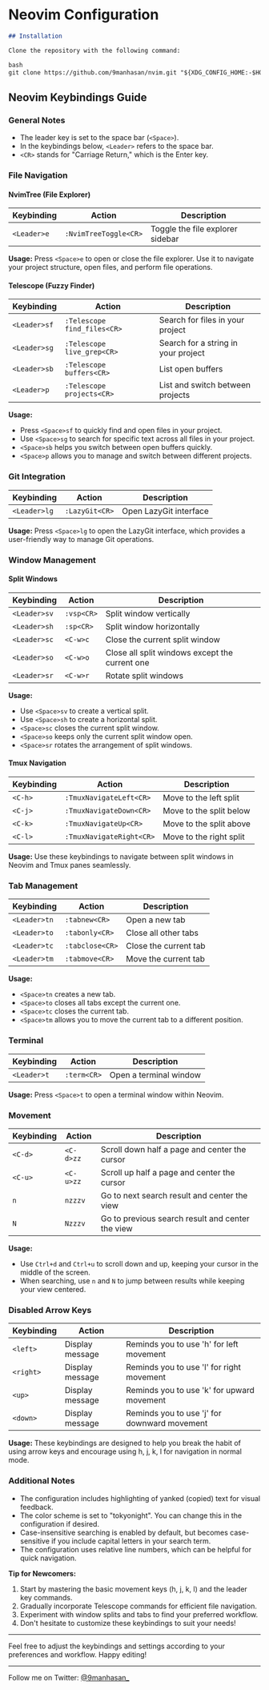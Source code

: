 # Neovim Configuration
```markdown
## Installation

Clone the repository with the following command:

bash
git clone https://github.com/9manhasan/nvim.git "${XDG_CONFIG_HOME:-$HOME/.config}/nvim"
```

## Neovim Keybindings Guide

### General Notes

- The leader key is set to the space bar (`<Space>`).
- In the keybindings below, `<Leader>` refers to the space bar.
- `<CR>` stands for "Carriage Return," which is the Enter key.

### File Navigation

#### NvimTree (File Explorer)

| Keybinding  | Action                | Description                      |
| ----------- | --------------------- | -------------------------------- |
| `<Leader>e` | `:NvimTreeToggle<CR>` | Toggle the file explorer sidebar |

**Usage:** Press `<Space>e` to open or close the file explorer. Use it to navigate your project structure, open files, and perform file operations.

#### Telescope (Fuzzy Finder)

| Keybinding | Action                      | Description                             |
|------------|-----------------------------|-----------------------------------------|
| `<Leader>sf` | `:Telescope find_files<CR>` | Search for files in your project        |
| `<Leader>sg` | `:Telescope live_grep<CR>` | Search for a string in your project     |
| `<Leader>sb` | `:Telescope buffers<CR>`   | List open buffers                       |
| `<Leader>p` | `:Telescope projects<CR>`   | List and switch between projects        |

**Usage:**
- Press `<Space>sf` to quickly find and open files in your project.
- Use `<Space>sg` to search for specific text across all files in your project.
- `<Space>sb` helps you switch between open buffers quickly.
- `<Space>p` allows you to manage and switch between different projects.

### Git Integration

| Keybinding | Action          | Description                          |
|------------|-----------------|--------------------------------------|
| `<Leader>lg` | `:LazyGit<CR>` | Open LazyGit interface               |

**Usage:** Press `<Space>lg` to open the LazyGit interface, which provides a user-friendly way to manage Git operations.

### Window Management

#### Split Windows

| Keybinding | Action        | Description                        |
|------------|---------------|------------------------------------|
| `<Leader>sv` | `:vsp<CR>`   | Split window vertically            |
| `<Leader>sh` | `:sp<CR>`    | Split window horizontally          |
| `<Leader>sc` | `<C-w>c`    | Close the current split window     |
| `<Leader>so` | `<C-w>o`    | Close all split windows except the current one |
| `<Leader>sr` | `<C-w>r`    | Rotate split windows               |

**Usage:**
- Use `<Space>sv` to create a vertical split.
- Use `<Space>sh` to create a horizontal split.
- `<Space>sc` closes the current split window.
- `<Space>so` keeps only the current split window open.
- `<Space>sr` rotates the arrangement of split windows.

#### Tmux Navigation

| Keybinding | Action                  | Description                         |
|------------|-------------------------|-------------------------------------|
| `<C-h>`    | `:TmuxNavigateLeft<CR>` | Move to the left split              |
| `<C-j>`    | `:TmuxNavigateDown<CR>` | Move to the split below             |
| `<C-k>`    | `:TmuxNavigateUp<CR>`   | Move to the split above             |
| `<C-l>`    | `:TmuxNavigateRight<CR>`| Move to the right split             |

**Usage:** Use these keybindings to navigate between split windows in Neovim and Tmux panes seamlessly.

### Tab Management

| Keybinding | Action        | Description                        |
|------------|---------------|------------------------------------|
| `<Leader>tn` | `:tabnew<CR>` | Open a new tab                     |
| `<Leader>to` | `:tabonly<CR>`| Close all other tabs               |
| `<Leader>tc` | `:tabclose<CR>` | Close the current tab             |
| `<Leader>tm` | `:tabmove<CR>` | Move the current tab               |

**Usage:**
- `<Space>tn` creates a new tab.
- `<Space>to` closes all tabs except the current one.
- `<Space>tc` closes the current tab.
- `<Space>tm` allows you to move the current tab to a different position.

### Terminal

| Keybinding | Action      | Description                   |
|------------|-------------|-------------------------------|
| `<Leader>t` | `:term<CR>` | Open a terminal window        |

**Usage:** Press `<Space>t` to open a terminal window within Neovim.

### Movement

| Keybinding | Action        | Description                                |
|------------|---------------|--------------------------------------------|
| `<C-d>`    | `<C-d>zz`     | Scroll down half a page and center the cursor |
| `<C-u>`    | `<C-u>zz`     | Scroll up half a page and center the cursor   |
| `n`        | `nzzzv`       | Go to next search result and center the view |
| `N`        | `Nzzzv`       | Go to previous search result and center the view |

**Usage:**
- Use `Ctrl+d` and `Ctrl+u` to scroll down and up, keeping your cursor in the middle of the screen.
- When searching, use `n` and `N` to jump between results while keeping your view centered.

### Disabled Arrow Keys

| Keybinding | Action         | Description                                 |
|------------|----------------|---------------------------------------------|
| `<left>`   | Display message | Reminds you to use 'h' for left movement   |
| `<right>`  | Display message | Reminds you to use 'l' for right movement  |
| `<up>`     | Display message | Reminds you to use 'k' for upward movement |
| `<down>`   | Display message | Reminds you to use 'j' for downward movement |

**Usage:** These keybindings are designed to help you break the habit of using arrow keys and encourage using h, j, k, l for navigation in normal mode.

### Additional Notes

- The configuration includes highlighting of yanked (copied) text for visual feedback.
- The color scheme is set to "tokyonight". You can change this in the configuration if desired.
- Case-insensitive searching is enabled by default, but becomes case-sensitive if you include capital letters in your search term.
- The configuration uses relative line numbers, which can be helpful for quick navigation.

**Tip for Newcomers:**
1. Start by mastering the basic movement keys (h, j, k, l) and the leader key commands.
2. Gradually incorporate Telescope commands for efficient file navigation.
3. Experiment with window splits and tabs to find your preferred workflow.
4. Don't hesitate to customize these keybindings to suit your needs!

---

Feel free to adjust the keybindings and settings according to your preferences and workflow. Happy editing!

---

Follow me on Twitter: [@9manhasan_](https://twitter.com/9manhasan_)
